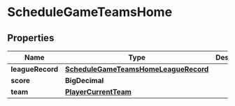 

# ScheduleGameTeamsHome


## Properties

| Name | Type | Description | Notes |
|------------ | ------------- | ------------- | -------------|
|**leagueRecord** | [**ScheduleGameTeamsHomeLeagueRecord**](ScheduleGameTeamsHomeLeagueRecord.md) |  |  [optional] |
|**score** | **BigDecimal** |  |  [optional] |
|**team** | [**PlayerCurrentTeam**](PlayerCurrentTeam.md) |  |  [optional] |



